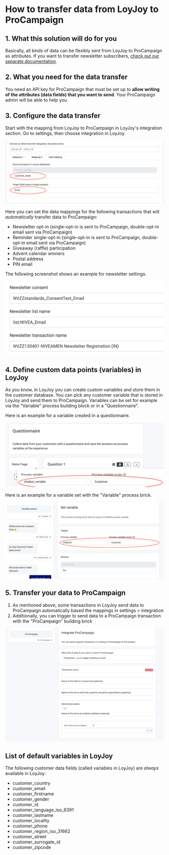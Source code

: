 # How to transfer data from LoyJoy to ProCampaign

## 1. What this solution will do for you

Basically, all kinds of data can be flexibly sent from LoyJoy to ProCampaign as attributes. If you want to transfer newsletter subscribers, [check out our separate documentation](https://github.com/loyjoy/welcome/blob/master/documentation/pro_campaign/PRO_CAMPAIGN_INTEGRATION.md).

## 2. What you need for the data transfer

You need an API key for ProCampaign that must be set up to **allow writing of the attributes (data fields) that you want to send**. Your ProCampaign admin will be able to help you.

## 3. Configure the data transfer

Start with the mapping from LoyJoy to ProCampaign in LoyJoy's integration section. Go to settings, then choose integration in LoyJoy.

![integration](pro_campaign_integration/image1.png)

Here you can set the data mappings for the following transactions that will *automatically* transfer data to ProCampaign:

  - Newsletter opt-in (single-opt-in is sent to ProCampaign, double-opt-in email sent via ProCampaign)
  - Reminder single-opt-in (single-opt-in is sent to ProCampaign, double-opt-in email sent via ProCampaign)
  - Giveaway (raffle) participation
  - Advent calendar winners
  - Postal address
  - PIN email
  
The following screenshot shows an example for newsletter settings.
  
![integrationfield](pro_campaign_integration/image4.png)

## 4. Define custom data points (variables) in LoyJoy

As you know, in LoyJoy you can create custom variables and store them in the customer database. You can pick any customer variable that is stored in LoyJoy and send them to ProCampaign. Variables can be set for example via the "Variable" process building block or in a "Questionnaire".

Here is an example for a variable created in a questionnaire.

![variable](pro_campaign_integration/image2.png)

Here is an example for a variable set with the "Variable" process brick.

![questionnaire](pro_campaign_integration/image3.png)

## 5. Transfer your data to ProCampaign

1. As mentioned above, some transactions in LoyJoy send data to ProCampaign automatically based the mappings in settings > integration
2. Additionally, you can trigger to send data to a ProCampaign transaction with the "ProCampaign" building brick

![procampaign](pro_campaign_integration/image5.png)
  
## List of default variables in LoyJoy

The following customer data fields (called variables in LoyJoy) are *always* available in LoyJoy:

- customer_country
- customer_email
- customer_firstname
- customer_gender
- customer_id
- customer_language_iso_6391
- customer_lastname
- customer_locality
- customer_phone
- customer_region_iso_31662
- customer_street
- customer_surrogate_id
- customer_zipcode

